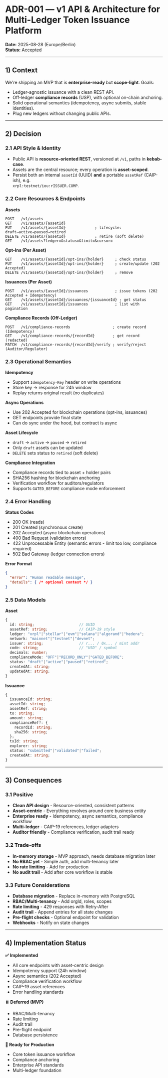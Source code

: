 # ADR-001 — v1 API & Architecture for Multi-Ledger Token Issuance Platform

**Date:** 2025-08-28 (Europe/Berlin)  
**Status:** Accepted

---

## 1) Context

We're shipping an MVP that is **enterprise-ready** but **scope-light**. Goals:

- Ledger-agnostic issuance with a clean REST API.
- Off-ledger **compliance records** (USP), with optional on-chain anchoring.
- Solid operational semantics (idempotency, async submits, stable identities).
- Plug new ledgers without changing public APIs.

---

## 2) Decision

### 2.1 API Style & Identity

- Public API is **resource-oriented REST**, versioned at `/v1`, paths in **kebab-case**.
- Assets are the central resource; every operation is **asset-scoped**.
- Persist both an internal `assetId` (UUID) **and** a portable `assetRef` (CAIP-ish), e.g.  
  `xrpl:testnet/iou:rISSUER.COMP`.

### 2.2 Core Resources & Endpoints

**Assets**
```http
POST   /v1/assets
GET    /v1/assets/{assetId}
PUT    /v1/assets/{assetId}             ; lifecycle: draft→active→paused→retired
DELETE /v1/assets/{assetId}             ; retire (soft delete)
GET    /v1/assets?ledger=&status=&limit=&cursor=
```

**Opt-Ins (Per Asset)**
```http
GET    /v1/assets/{assetId}/opt-ins/{holder}     ; check status
PUT    /v1/assets/{assetId}/opt-ins/{holder}     ; create/update (202 Accepted)
DELETE /v1/assets/{assetId}/opt-ins/{holder}     ; remove
```

**Issuances (Per Asset)**
```http
POST   /v1/assets/{assetId}/issuances            ; issue tokens (202 Accepted + Idempotency)
GET    /v1/assets/{assetId}/issuances/{issuanceId} ; get status
GET    /v1/assets/{assetId}/issuances            ; list with pagination
```

**Compliance Records (Off-Ledger)**
```http
POST   /v1/compliance-records                   ; create record (Idempotency)
GET    /v1/compliance-records/{recordId}        ; get record (redacted)
PATCH  /v1/compliance-records/{recordId}/verify ; verify/reject (Auditor/Regulator)
```

### 2.3 Operational Semantics

**Idempotency**
- Support `Idempotency-Key` header on write operations
- Store key → response for 24h window
- Replay returns original result (no duplicates)

**Async Operations**
- Use 202 Accepted for blockchain operations (opt-ins, issuances)
- GET endpoints provide final state
- Can do sync under the hood, but contract is async

**Asset Lifecycle**
- `draft` → `active` → `paused` → `retired`
- Only `draft` assets can be updated
- `DELETE` sets status to `retired` (soft delete)

**Compliance Integration**
- Compliance records tied to asset + holder pairs
- SHA256 hashing for blockchain anchoring
- Verification workflow for auditors/regulators
- Supports `GATED_BEFORE` compliance mode enforcement

### 2.4 Error Handling

**Status Codes**
- 200 OK (reads)
- 201 Created (synchronous create)
- 202 Accepted (async blockchain operations)
- 400 Bad Request (validation errors)
- 422 Unprocessable Entity (semantic errors - limit too low, compliance required)
- 502 Bad Gateway (ledger connection errors)

**Error Format**
```json
{
  "error": "Human readable message",
  "details": { /* optional context */ }
}
```

### 2.5 Data Models

**Asset**
```typescript
{
  id: string;                    // UUID
  assetRef: string;              // CAIP-19 style
  ledger: "xrpl"|"stellar"|"evm"|"solana"|"algorand"|"hedera";
  network: "mainnet"|"testnet"|"devnet";
  issuer: string;                // r... / 0x... / mint addr
  code: string;                  // "USD" / symbol
  decimals: number;
  complianceMode: "OFF"|"RECORD_ONLY"|"GATED_BEFORE";
  status: "draft"|"active"|"paused"|"retired";
  createdAt: string;
  updatedAt: string;
}
```

**Issuance**
```typescript
{
  issuanceId: string;
  assetId: string;
  assetRef: string;
  to: string;
  amount: string;
  complianceRef?: {
    recordId: string;
    sha256: string;
  };
  txId: string;
  explorer: string;
  status: "submitted"|"validated"|"failed";
  createdAt: string;
}
```

---

## 3) Consequences

### 3.1 Positive

- **Clean API design** - Resource-oriented, consistent patterns
- **Asset-centric** - Everything revolves around core business entity
- **Enterprise ready** - Idempotency, async semantics, compliance workflow
- **Multi-ledger** - CAIP-19 references, ledger adapters
- **Auditor friendly** - Compliance verification, audit trail ready

### 3.2 Trade-offs

- **In-memory storage** - MVP approach, needs database migration later
- **No RBAC yet** - Simple auth, add multi-tenancy later
- **No rate limiting** - Add for production
- **No audit trail** - Add after core workflow is stable

### 3.3 Future Considerations

- **Database migration** - Replace in-memory with PostgreSQL
- **RBAC/Multi-tenancy** - Add orgId, roles, scopes
- **Rate limiting** - 429 responses with Retry-After
- **Audit trail** - Append entries for all state changes
- **Pre-flight checks** - Optional endpoint for validation
- **Webhooks** - Notify on state changes

---

## 4) Implementation Status

**✅ Implemented**
- All core endpoints with asset-centric design
- Idempotency support (24h window)
- Async semantics (202 Accepted)
- Compliance verification workflow
- CAIP-19 asset references
- Error handling standards

**⏸️ Deferred (MVP)**
- RBAC/Multi-tenancy
- Rate limiting
- Audit trail
- Pre-flight endpoint
- Database persistence

**🚀 Ready for Production**
- Core token issuance workflow
- Compliance anchoring
- Enterprise API standards
- Multi-ledger foundation
